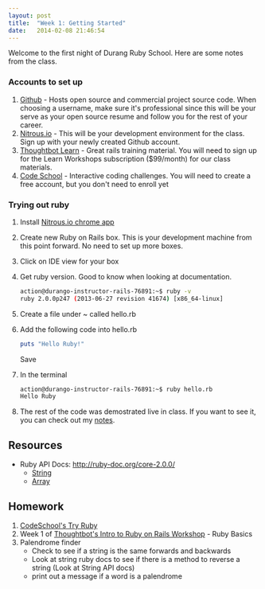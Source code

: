 ```yaml
---
layout: post
title:  "Week 1: Getting Started"
date:   2014-02-08 21:46:54
---
```


Welcome to the first night of Durang Ruby School. Here are some notes from the class.

### Accounts to set up

1. [Github][2] - Hosts open source and commercial project source code. When choosing a username, make sure
    it's professional since this will be your serve as your open source resume and follow you for the rest of your career.
2. [Nitrous.io][1] - This will be your development environment for the class. Sign up with your newly created Github account.
3. [Thoughtbot Learn][3] - Great rails training material. You will need to sign up for the Learn Workshops
    subscription ($99/month) for our class materials.
4. [Code School][4] - Interactive coding challenges. You will need to create a free account, but you don't need to enroll yet

### Trying out ruby

1. Install [Nitrous.io chrome app][5]
2. Create new Ruby on Rails box. This is your development machine from this point forward. No need to
   set up more boxes.
3. Click on IDE view for your box
4. Get ruby version. Good to know when looking at documentation.

    ```bash
    action@durango-instructor-rails-76891:~$ ruby -v
    ruby 2.0.0p247 (2013-06-27 revision 41674) [x86_64-linux]
    ```
5. Create a file under ~ called hello.rb
6. Add the following code into hello.rb

    ```ruby
    puts "Hello Ruby!"
    ```
    
    Save
7. In the terminal

    ```bash
    action@durango-instructor-rails-76891:~$ ruby hello.rb
    Hello Ruby
    ```
8. The rest of the code was demostrated live in class. If you want to see it, you can check out my [notes][8].
    
## Resources

* Ruby API Docs: http://ruby-doc.org/core-2.0.0/
  * [String](http://ruby-doc.org/core-2.0.0/String.html)
  * [Array](http://ruby-doc.org/core-2.0.0/Array.html)

## Homework

1. [CodeSchool's Try Ruby][6]
2. Week 1 of [Thoughtbot's Intro to Ruby on Rails Workshop][7] - Ruby Basics
3. Palendrome finder
    * Check to see if a string is the same forwards and backwards
    * Look at string ruby docs to see if there is a method to reverse a string (Look at String API docs)
    * print out a message if a word is a palendrome


[1]: https://www.nitrous.io/join/lp6ys1jbgvE?utm_source=nitrous.io&utm_medium=copypaste&utm_campaign=referral
[2]: http://github.com
[3]: http://learn.thoughtbot.com
[4]: http://codeschool.com
[5]: https://chrome.google.com/webstore/detail/nitrousio/efdcneeepllhjlbejkfnaolelbpdacai
[6]: https://www.codeschool.com/courses/try-ruby
[7]: https://learn.thoughtbot.com/workshops/20-intro-to-ruby-on-rails
[8]: https://github.com/durango-ruby-school/Instructor-Notes/blob/master/Week-01-Intro-To-Ruby.md#trying-out-ruby
